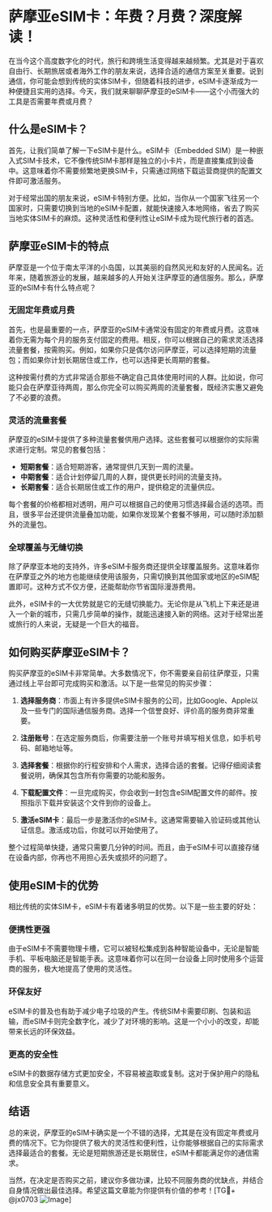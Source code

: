 # 萨摩亚eSIM卡：年费？月费？深度解读！

在当今这个高度数字化的时代，旅行和跨境生活变得越来越频繁。尤其是对于喜欢自由行、长期旅居或者海外工作的朋友来说，选择合适的通信方案至关重要。说到通信，你可能会想到传统的实体SIM卡，但随着科技的进步，eSIM卡逐渐成为一种便捷且实用的选择。今天，我们就来聊聊萨摩亚的eSIM卡——这个小而强大的工具是否需要年费或月费？

## 什么是eSIM卡？

首先，让我们简单了解一下eSIM卡是什么。eSIM卡（Embedded SIM）是一种嵌入式SIM卡技术，它不像传统SIM卡那样是独立的小卡片，而是直接集成到设备中。这意味着你不需要频繁地更换SIM卡，只需通过网络下载运营商提供的配置文件即可激活服务。

对于经常出国的朋友来说，eSIM卡特别方便。比如，当你从一个国家飞往另一个国家时，只需要切换到当地的eSIM卡配置，就能快速接入本地网络，省去了购买当地实体SIM卡的麻烦。这种灵活性和便利性让eSIM卡成为现代旅行者的首选。

## 萨摩亚eSIM卡的特点

萨摩亚是一个位于南太平洋的小岛国，以其美丽的自然风光和友好的人民闻名。近年来，随着旅游业的发展，越来越多的人开始关注萨摩亚的通信服务。那么，萨摩亚的eSIM卡有什么特点呢？

### 无固定年费或月费

首先，也是最重要的一点，萨摩亚的eSIM卡通常没有固定的年费或月费。这意味着你无需为每个月的服务支付固定的费用。相反，你可以根据自己的需求灵活选择流量套餐，按需购买。例如，如果你只是偶尔访问萨摩亚，可以选择短期的流量包；而如果你计划长期居住或工作，也可以选择更长周期的套餐。

这种按需付费的方式非常适合那些不确定自己具体使用时间的人群。比如说，你可能只会在萨摩亚待两周，那么你完全可以购买两周的流量套餐，既经济实惠又避免了不必要的浪费。

### 灵活的流量套餐

萨摩亚的eSIM卡提供了多种流量套餐供用户选择。这些套餐可以根据你的实际需求进行定制。常见的套餐包括：

- **短期套餐**：适合短期游客，通常提供几天到一周的流量。
- **中期套餐**：适合计划停留几周的人群，提供更长时间的流量支持。
- **长期套餐**：适合长期居住或工作的用户，提供稳定的流量供应。

每个套餐的价格都相对透明，用户可以根据自己的使用习惯选择最合适的选项。而且，很多平台还提供流量叠加功能，如果你发现某个套餐不够用，可以随时添加额外的流量包。

### 全球覆盖与无缝切换

除了萨摩亚本地的支持外，许多eSIM卡服务商还提供全球覆盖服务。这意味着你在萨摩亚之外的地方也能继续使用该服务，只需切换到其他国家或地区的eSIM配置即可。这种方式不仅方便，还能帮助你节省国际漫游费用。

此外，eSIM卡的一大优势就是它的无缝切换能力。无论你是从飞机上下来还是进入一个新的城市，只需几步简单的操作，就能迅速接入新的网络。这对于经常出差或旅行的人来说，无疑是一个巨大的福音。

## 如何购买萨摩亚eSIM卡？

购买萨摩亚的eSIM卡非常简单。大多数情况下，你不需要亲自前往萨摩亚，只需通过线上平台即可完成购买和激活。以下是一些常见的购买步骤：

1. **选择服务商**：市面上有许多提供eSIM卡服务的公司，比如Google、Apple以及一些专门的国际通信服务商。选择一个信誉良好、评价高的服务商非常重要。

2. **注册账号**：在选定服务商后，你需要注册一个账号并填写相关信息，如手机号码、邮箱地址等。

3. **选择套餐**：根据你的行程安排和个人需求，选择合适的套餐。记得仔细阅读套餐说明，确保其包含所有你需要的功能和服务。

4. **下载配置文件**：一旦完成购买，你会收到一封包含eSIM配置文件的邮件。按照指示下载并安装这个文件到你的设备上。

5. **激活eSIM卡**：最后一步是激活你的eSIM卡。这通常需要输入验证码或其他认证信息。激活成功后，你就可以开始使用了。

整个过程简单快捷，通常只需要几分钟的时间。而且，由于eSIM卡可以直接存储在设备内部，你再也不用担心丢失或损坏的问题了。

## 使用eSIM卡的优势

相比传统的实体SIM卡，eSIM卡有着诸多明显的优势。以下是一些主要的好处：

### 便携性更强

由于eSIM卡不需要物理卡槽，它可以被轻松集成到各种智能设备中，无论是智能手机、平板电脑还是智能手表。这意味着你可以在同一台设备上同时使用多个运营商的服务，极大地提高了使用的灵活性。

### 环保友好

eSIM卡的普及也有助于减少电子垃圾的产生。传统SIM卡需要印刷、包装和运输，而eSIM卡则完全数字化，减少了对环境的影响。这是一个小小的改变，却能带来长远的环保效益。

### 更高的安全性

eSIM卡的数据存储方式更加安全，不容易被盗取或复制。这对于保护用户的隐私和信息安全具有重要意义。

## 结语

总的来说，萨摩亚的eSIM卡确实是一个不错的选择，尤其是在没有固定年费或月费的情况下。它为你提供了极大的灵活性和便利性，让你能够根据自己的实际需求选择最适合的套餐。无论是短期旅游还是长期居住，eSIM卡都能满足你的通信需求。

当然，在决定是否购买之前，建议你多做功课，比较不同服务商的优缺点，并结合自身情况做出最佳选择。希望这篇文章能为你提供有价值的参考！[TG💪+ @jx0703 ![Image](https://github.com/user-attachments/assets/dbca1d08-cadb-493c-b0ec-ad6f7a83f270)]